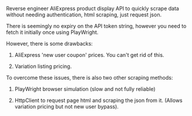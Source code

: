 Reverse engineer AliExpress product display API to quickly scrape data without needing authentication, html scraping, just request json.

There is seemingly no expiry on the API token string, however you need to fetch it initially once using PlayWright.

However, there is some drawbacks:
 
1. AliExpress 'new user coupon' prices. You can't get rid of this.

2. Variation listing pricing.

To overcome these issues, there is also two other scraping methods:

1. PlayWright browser simulation (slow and not fully reliable)

2. HttpClient to request page html and scraping the json from it. (Allows variation pricing but not new user bypass).